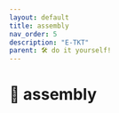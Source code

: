 ```yaml
---
layout: default
title: assembly
nav_order: 5
description: "E-TKT"
parent: 🛠️ do it yourself!
---
```


# 🧩 assembly
<br>